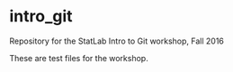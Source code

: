 # intro_git
Repository for the StatLab Intro to Git workshop, Fall 2016 

These are test files for the workshop.
